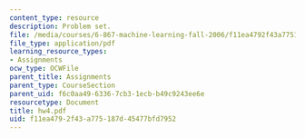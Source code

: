 ```yaml
---
content_type: resource
description: Problem set.
file: /media/courses/6-867-machine-learning-fall-2006/f11ea4792f43a775187d45477bfd7952_hw4.pdf
file_type: application/pdf
learning_resource_types:
- Assignments
ocw_type: OCWFile
parent_title: Assignments
parent_type: CourseSection
parent_uid: f6c0aa49-6336-7cb3-1ecb-b49c9243ee6e
resourcetype: Document
title: hw4.pdf
uid: f11ea479-2f43-a775-187d-45477bfd7952
---
```

